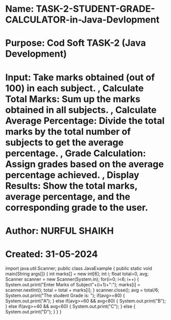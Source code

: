 # Name:        TASK-2-STUDENT-GRADE-CALCULATOR-in-Java-Devlopment
# Purpose:     Cod Soft TASK-2 (Java  Development)
#  Input: Take marks obtained (out of 100) in each subject. , Calculate Total Marks: Sum up the marks obtained in all subjects. , Calculate Average Percentage: Divide the total marks by the total number of subjects to get the average percentage. , Grade Calculation: Assign grades based on the average percentage achieved. , Display Results: Show the total marks, average percentage, and the corresponding grade to the user.
# Author:      NURFUL SHAIKH
# Created:     31-05-2024

import java.util.Scanner;
public class JavaExample
{
public static void main(String args[])
{
int marks[] = new int[6];
int i;
float total=0, avg;
Scanner scanner = new Scanner(System.in);
for(i=0; i<6; i++) {
System.out.print("Enter Marks of Subject"+(i+1)+":");
marks[i] = scanner.nextInt();
total = total + marks[i];
}
scanner.close();
avg = total/6;
System.out.print("The student Grade is: ");
if(avg>=80)
{
System.out.print("A");
}
else if(avg>=60 && avg<80)
{
System.out.print("B");
}
else if(avg>=40 && avg<60)
{
System.out.print("C");
}
else
{
System.out.print("D");
}
}
}
